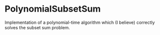 PolynomialSubsetSum
===================

Implementation of a polynomial-time algorithm which (I believe) correctly solves the subset sum problem.
